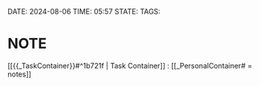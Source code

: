 DATE: 2024-08-06
TIME: 05:57
STATE:
TAGS: 

# NOTE

[[{{_TaskContainer}}#^1b721f  | Task Container]] : [[_PersonalContainer# = notes]]
